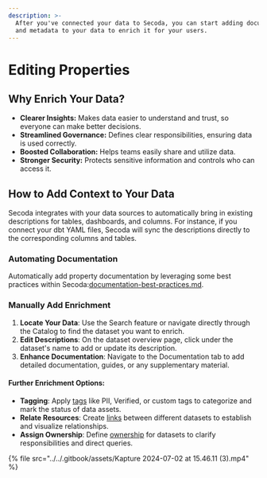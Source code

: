 ```yaml
---
description: >-
  After you've connected your data to Secoda, you can start adding documentation
  and metadata to your data to enrich it for your users.
---
```


# Editing Properties

## **Why Enrich Your Data?**

* **Clearer Insights:** Makes data easier to understand and trust, so everyone can make better decisions.
* **Streamlined Governance:** Defines clear responsibilities, ensuring data is used correctly.
* **Boosted Collaboration:** Helps teams easily share and utilize data.
* **Stronger Security:** Protects sensitive information and controls who can access it.

## How to Add Context to Your Data

Secoda integrates with your data sources to automatically bring in existing descriptions for tables, dashboards, and columns. For instance, if you connect your dbt YAML files, Secoda will sync the descriptions directly to the corresponding columns and tables.

### Automating Documentation

Automatically add property documentation by leveraging some best practices within Secoda:[documentation-best-practices.md](../../best-practices/documentation-best-practices.md "mention").

### Manually Add Enrichment

1. **Locate Your Data**: Use the Search feature or navigate directly through the Catalog to find the dataset you want to enrich.
2. **Edit Descriptions**: On the dataset overview page, click under the dataset's name to add or update its description.
3. **Enhance Documentation**: Navigate to the Documentation tab to add detailed documentation, guides, or any supplementary material.

#### Further Enrichment Options:

* **Tagging**: Apply [tags](../tags/) like PII, Verified, or custom tags to categorize and mark the status of data assets.
* **Relate Resources**: Create [links](../relating-resources.md) between different datasets to establish and visualize relationships.
* **Assign Ownership**: Define [ownership](../assigning-owners.md) for datasets to clarify responsibilities and direct queries.

{% file src="../../.gitbook/assets/Kapture 2024-07-02 at 15.46.11 (3).mp4" %}
